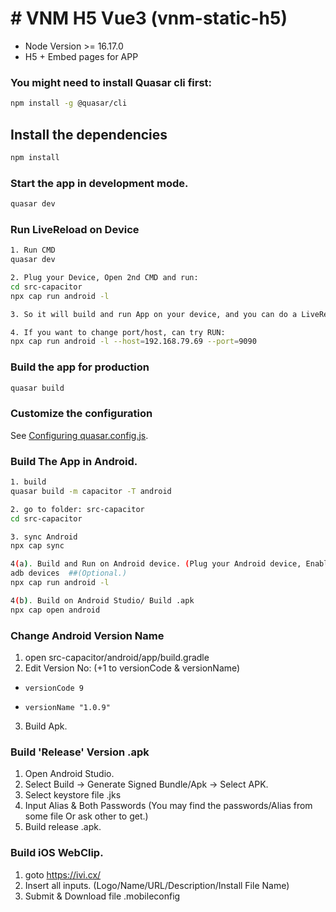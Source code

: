 # # VNM H5 Vue3 (vnm-static-h5)

- Node Version >= 16.17.0
- H5 + Embed pages for APP


### You might need to install Quasar cli first:
```bash
npm install -g @quasar/cli
```

## Install the dependencies
```bash
npm install
```

### Start the app in development mode.
```bash
quasar dev
```

### Run LiveReload on Device
```bash
1. Run CMD
quasar dev

2. Plug your Device, Open 2nd CMD and run:
cd src-capacitor
npx cap run android -l

3. So it will build and run App on your device, and you can do a LiveReload on it.

4. If you want to change port/host, can try RUN:
npx cap run android -l --host=192.168.79.69 --port=9090

```

### Build the app for production
```bash
quasar build
```

### Customize the configuration
See [Configuring quasar.config.js](https://v2.quasar.dev/quasar-cli-webpack/quasar-config-js).



### Build The App in Android.
```bash
1. build
quasar build -m capacitor -T android

2. go to folder: src-capacitor
cd src-capacitor

3. sync Android
npx cap sync

4(a). Build and Run on Android device. (Plug your Android device, Enable Developer Option, Enable USB Debugging.)
adb devices  ##(Optional.)
npx cap run android -l

4(b). Build on Android Studio/ Build .apk
npx cap open android

```

### Change Android Version Name

1. open src-capacitor/android/app/build.gradle
2. Edit Version No:  (+1 to versionCode & versionName)
  -     versionCode 9
  -     versionName "1.0.9"
3. Build Apk.


### Build 'Release' Version .apk
1. Open Android Studio.
2. Select Build -> Generate Signed Bundle/Apk -> Select APK.
3. Select keystore file .jks
4. Input Alias & Both Passwords (You may find the passwords/Alias from some file Or ask other to get.)
5. Build release .apk.


### Build iOS WebClip.
1. goto https://ivi.cx/
2. Insert all inputs. (Logo/Name/URL/Description/Install File Name)
3. Submit & Download file .mobileconfig
